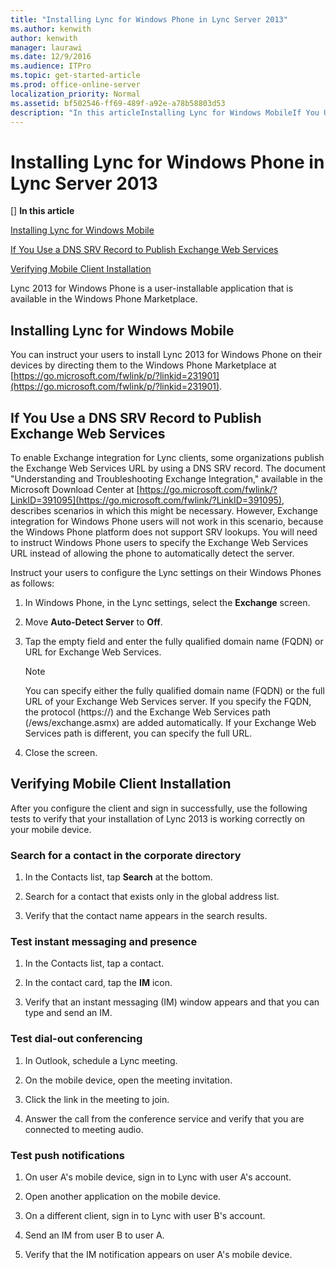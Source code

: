 ```yaml
---
title: "Installing Lync for Windows Phone in Lync Server 2013"
ms.author: kenwith
author: kenwith
manager: laurawi
ms.date: 12/9/2016
ms.audience: ITPro
ms.topic: get-started-article
ms.prod: office-online-server
localization_priority: Normal
ms.assetid: bf502546-ff69-489f-a92e-a78b58803d53
description: "In this articleInstalling Lync for Windows MobileIf You Use a DNS SRV Record to Publish Exchange Web ServicesVerifying Mobile Client Installation"
---
```


# Installing Lync for Windows Phone in Lync Server 2013
[]
 **In this article**
  
[Installing Lync for Windows Mobile](#sectionSection0)
  
[If You Use a DNS SRV Record to Publish Exchange Web Services](#sectionSection1)
  
[Verifying Mobile Client Installation](#sectionSection2)
  
Lync 2013 for Windows Phone is a user-installable application that is available in the Windows Phone Marketplace. 
  
## Installing Lync for Windows Mobile
<a name="sectionSection0"> </a>

You can instruct your users to install Lync 2013 for Windows Phone on their devices by directing them to the Windows Phone Marketplace at [https://go.microsoft.com/fwlink/p/?linkid=231901](https://go.microsoft.com/fwlink/p/?linkid=231901).
  
## If You Use a DNS SRV Record to Publish Exchange Web Services
<a name="sectionSection1"> </a>

To enable Exchange integration for Lync clients, some organizations publish the Exchange Web Services URL by using a DNS SRV record. The document "Understanding and Troubleshooting Exchange Integration," available in the Microsoft Download Center at [https://go.microsoft.com/fwlink/?LinkID=391095](https://go.microsoft.com/fwlink/?LinkID=391095), describes scenarios in which this might be necessary. However, Exchange integration for Windows Phone users will not work in this scenario, because the Windows Phone platform does not support SRV lookups. You will need to instruct Windows Phone users to specify the Exchange Web Services URL instead of allowing the phone to automatically detect the server.
  
Instruct your users to configure the Lync settings on their Windows Phones as follows:
  
1. In Windows Phone, in the Lync settings, select the **Exchange** screen. 
    
2. Move **Auto-Detect Server** to **Off**.
    
3. Tap the empty field and enter the fully qualified domain name (FQDN) or URL for Exchange Web Services.
    
    > [!NOTE]
    > You can specify either the fully qualified domain name (FQDN) or the full URL of your Exchange Web Services server. If you specify the FQDN, the protocol (https://) and the Exchange Web Services path (/ews/exchange.asmx) are added automatically. If your Exchange Web Services path is different, you can specify the full URL. 
  
4. Close the screen.
    
## Verifying Mobile Client Installation
<a name="sectionSection2"> </a>

After you configure the client and sign in successfully, use the following tests to verify that your installation of Lync 2013 is working correctly on your mobile device.
  
### Search for a contact in the corporate directory

1. In the Contacts list, tap **Search** at the bottom. 
    
2. Search for a contact that exists only in the global address list.
    
3. Verify that the contact name appears in the search results.
    
### Test instant messaging and presence

1. In the Contacts list, tap a contact.
    
2. In the contact card, tap the **IM** icon. 
    
3. Verify that an instant messaging (IM) window appears and that you can type and send an IM.
    
### Test dial-out conferencing

1. In Outlook, schedule a Lync meeting.
    
2. On the mobile device, open the meeting invitation.
    
3. Click the link in the meeting to join.
    
4. Answer the call from the conference service and verify that you are connected to meeting audio.
    
### Test push notifications

1. On user A's mobile device, sign in to Lync with user A's account.
    
2. Open another application on the mobile device.
    
3. On a different client, sign in to Lync with user B's account.
    
4. Send an IM from user B to user A.
    
5. Verify that the IM notification appears on user A's mobile device.
    

